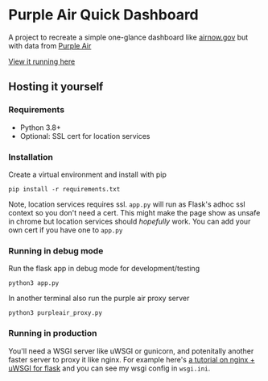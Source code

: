 # Purple Air Quick Dashboard
A project to recreate a simple one-glance dashboard like [airnow.gov](https://www.airnow.gov) but with data from [Purple Air](https://www.purpleair.com/)

[View it running here](https://ethanj.me/aqi)

## Hosting it yourself

### Requirements
* Python 3.8+
* Optional: SSL cert for location services

### Installation

Create a virtual environment and install with pip
```
pip install -r requirements.txt
```

Note, location services requires ssl. `app.py` will run as Flask's adhoc ssl context so you don't need a cert.
This might make the page show as unsafe in chrome but location services should *hopefully* work.
You can add your own cert if you have one to `app.py`

### Running in debug mode

Run the flask app in debug mode for development/testing
```
python3 app.py
```

In another terminal also run the purple air proxy server
```
python3 purpleair_proxy.py
```

### Running in production

You'll need a WSGI server like uWSGI or gunicorn, and potenitally another faster server to proxy it like nginx.
For example here's [a tutorial on nginx + uWSGI for flask](https://flask.palletsprojects.com/en/1.1.x/deploying/uwsgi/) and you can see my wsgi config in `wsgi.ini`.
